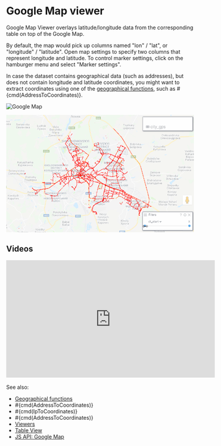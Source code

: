 <!-- TITLE: Google Map viewer -->
<!-- SUBTITLE: -->

# Google Map viewer

Google Map Viewer overlays latitude/longitude data from the corresponding table
on top of the Google Map. 

By default, the map would pick up columns named "lon" / "lat", or "longitude" / "latitude".
Open map settings to specify two columns that represent longitude and latitude. To
control marker settings, click on the hamburger menu and select "Marker settings". 

In case the dataset contains geographical data (such as addresses), but does not
contain longitude and latitude coordinates, you might want to extract coordinates using
one of the [geographical functions](/functions?q=%23geo), 
such as #{cmd(AddressToCoordinates)}.

![Google Map](../../uploads/viewers/google-map.png "Google Map")

![Map big data](google-map-city-perf.gif "Map big data")

## Videos

<iframe width="560" height="315" src="https://www.youtube.com/embed/7MBXWzdC0-I?start=3392" frameborder="0" allow="accelerometer; autoplay; clipboard-write; encrypted-media; gyroscope; picture-in-picture" allowfullscreen></iframe>
   
See also: 
  
* [Geographical functions]()
* #{cmd(AddressToCoordinates)}
* #{cmd(IpToCoordinates)}
* #{cmd(AddressToCoordinates)}
* [Viewers](../viewers.md)
* [Table View](../../overview/table-view.md)
* [JS API: Google Map](https://public.datagrok.ai/js/samples/ui/viewers/types/google-map)